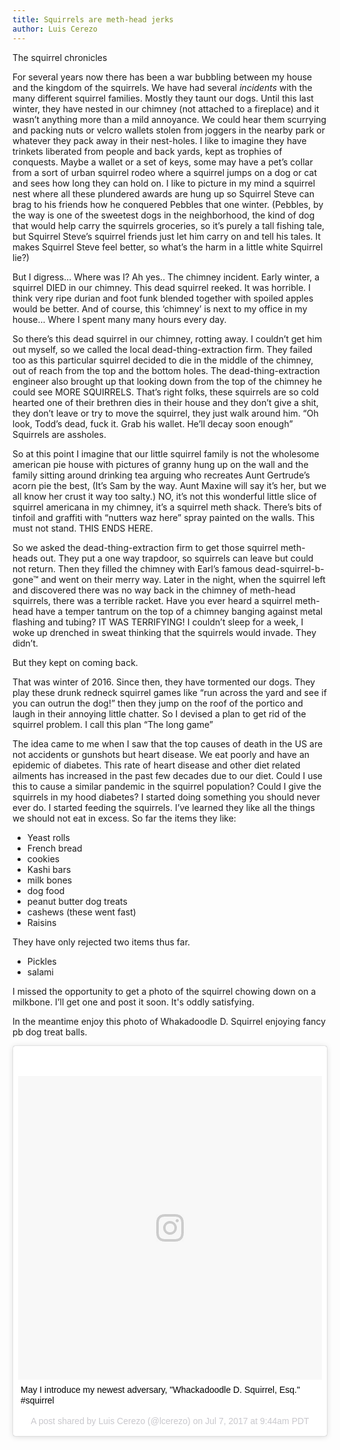 ```yaml
---
title: Squirrels are meth-head jerks
author: Luis Cerezo
---
```


The squirrel chronicles

For several years now there has been a war bubbling between my house and the kingdom of the squirrels. We have had several *incidents* with the many different squirrel families. Mostly they taunt our dogs. Until this last winter, they have nested in our chimney (not attached to a fireplace) and it wasn’t anything more than a mild annoyance. We could hear them scurrying and packing nuts or velcro wallets stolen from joggers in the nearby park or whatever they pack away in their nest-holes. I like to imagine they have trinkets liberated from people and back yards, kept as trophies of conquests. Maybe a wallet or a set of keys, some may have a pet’s collar from a sort of urban squirrel rodeo where a squirrel jumps on a dog or cat and sees how long they can hold on. I like to picture in my mind a squirrel nest where all these plundered awards are hung up so Squirrel Steve can brag to his friends how he conquered Pebbles that one winter. (Pebbles, by the way is one of the sweetest dogs in the neighborhood, the kind of dog that would help carry the squirrels groceries, so it’s purely a tall fishing tale, but Squirrel Steve’s squirrel friends just let him carry on and tell his tales. It makes Squirrel Steve feel better, so what’s the harm in a little white Squirrel lie?)

But I digress… Where was I? Ah yes.. The chimney incident. Early winter, a squirrel DIED in our chimney. This dead squirrel reeked. It was horrible. I think very ripe durian and foot funk blended together with spoiled apples would be better. And of course, this ‘chimney’ is next to my office in my house… Where I spent many many hours every day.

So there’s this dead squirrel in our chimney, rotting away. I couldn’t get him out myself, so we called the local dead-thing-extraction firm. They failed too as this particular squirrel decided to die in the middle of the chimney, out of reach from the top and the bottom holes. The dead-thing-extraction engineer also brought up that looking down from the top of the chimney he could see MORE SQUIRRELS. That’s right folks, these squirrels are so cold hearted one of their brethren dies in their house and they don’t give a shit, they don’t leave or try to move the squirrel, they just walk around him. “Oh look, Todd’s dead, fuck it. Grab his wallet. He’ll decay soon enough” Squirrels are assholes.

So at this point I imagine that our little squirrel family is not the wholesome american pie house with pictures of granny hung up on the wall and the family sitting around drinking tea arguing who recreates Aunt Gertrude’s acorn pie the best, (It’s Sam by the way. Aunt Maxine will say it’s her, but we all know her crust it way too salty.)
NO, it’s not this wonderful little slice of squirrel americana in my chimney, it’s a squirrel meth shack. There’s bits of tinfoil and graffiti with “nutters waz here” spray painted on the walls. This must not stand. THIS ENDS HERE.

So we asked the dead-thing-extraction firm to get those squirrel meth-heads out. They put a one way trapdoor, so squirrels can leave but could not return. Then they filled the chimney with Earl’s famous dead-squirrel-b-gone™ and went on their merry way. Later in the night, when the squirrel left and discovered there was no way back in the chimney of meth-head squirrels, there was a terrible racket. Have you ever heard a squirrel meth-head have a temper tantrum on the top of a chimney banging against metal flashing and tubing? IT WAS TERRIFYING! I couldn’t sleep for a week, I woke up drenched in sweat thinking that the squirrels would invade. They didn’t. 

But they kept on coming back.

That was winter of 2016. Since then, they have tormented our dogs. They play these drunk redneck squirrel games like “run across the yard and see if you can outrun the dog!” then they jump on the roof of the portico and laugh in their annoying little chatter. So I devised a plan to get rid of the squirrel problem. I call this plan “The long game”

The idea came to me when I saw that the top causes of death in the US are not accidents or gunshots but heart disease. We eat poorly and have an epidemic of diabetes. This rate of heart disease and other diet related ailments has increased in the past few decades due to our diet. Could I use this to cause a similar pandemic in the squirrel population? Could I give the squirrels in my hood diabetes? I started doing something you should never ever do. I started feeding the squirrels. I’ve learned they like all the things we should not eat in excess. So far the items they like:

*  Yeast rolls
*  French bread
*  cookies
* Kashi bars
* milk bones
* dog food
* peanut butter dog treats
* cashews (these went fast)
* Raisins


They have only rejected two items thus far.
* Pickles 
* salami

I missed the opportunity to get a photo of the squirrel chowing down on a milkbone. I’ll get one and post it soon. It's oddly satisfying.

In the meantime enjoy this photo of Whakadoodle D. Squirrel enjoying fancy pb dog treat balls.



<blockquote class="instagram-media" data-instgrm-captioned data-instgrm-version="7" style=" background:#FFF; border:0; border-radius:3px; box-shadow:0 0 1px 0 rgba(0,0,0,0.5),0 1px 10px 0 rgba(0,0,0,0.15); margin: 1px; max-width:658px; padding:0; width:99.375%; width:-webkit-calc(100% - 2px); width:calc(100% - 2px);"><div style="padding:8px;"> <div style=" background:#F8F8F8; line-height:0; margin-top:40px; padding:50.0% 0; text-align:center; width:100%;"> <div style=" background:url(data:image/png;base64,iVBORw0KGgoAAAANSUhEUgAAACwAAAAsCAMAAAApWqozAAAABGdBTUEAALGPC/xhBQAAAAFzUkdCAK7OHOkAAAAMUExURczMzPf399fX1+bm5mzY9AMAAADiSURBVDjLvZXbEsMgCES5/P8/t9FuRVCRmU73JWlzosgSIIZURCjo/ad+EQJJB4Hv8BFt+IDpQoCx1wjOSBFhh2XssxEIYn3ulI/6MNReE07UIWJEv8UEOWDS88LY97kqyTliJKKtuYBbruAyVh5wOHiXmpi5we58Ek028czwyuQdLKPG1Bkb4NnM+VeAnfHqn1k4+GPT6uGQcvu2h2OVuIf/gWUFyy8OWEpdyZSa3aVCqpVoVvzZZ2VTnn2wU8qzVjDDetO90GSy9mVLqtgYSy231MxrY6I2gGqjrTY0L8fxCxfCBbhWrsYYAAAAAElFTkSuQmCC); display:block; height:44px; margin:0 auto -44px; position:relative; top:-22px; width:44px;"></div></div> <p style=" margin:8px 0 0 0; padding:0 4px;"> <a href="https://www.instagram.com/p/BWQKUfygHMg/" style=" color:#000; font-family:Arial,sans-serif; font-size:14px; font-style:normal; font-weight:normal; line-height:17px; text-decoration:none; word-wrap:break-word;" target="_blank">May I introduce my newest adversary, &#34;Whackadoodle D. Squirrel, Esq.&#34; #squirrel</a></p> <p style=" color:#c9c8cd; font-family:Arial,sans-serif; font-size:14px; line-height:17px; margin-bottom:0; margin-top:8px; overflow:hidden; padding:8px 0 7px; text-align:center; text-overflow:ellipsis; white-space:nowrap;">A post shared by Luis Cerezo (@lcerezo) on <time style=" font-family:Arial,sans-serif; font-size:14px; line-height:17px;" datetime="2017-07-07T16:44:57+00:00">Jul 7, 2017 at 9:44am PDT</time></p></div></blockquote>
<script async defer src="//platform.instagram.com/en_US/embeds.js"></script>
